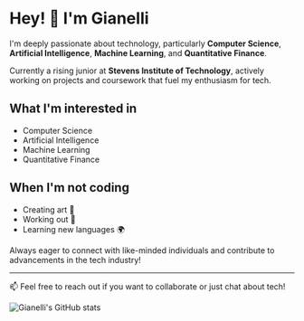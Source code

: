 # Hey! 👋 I'm Gianelli

I'm deeply passionate about technology, particularly **Computer Science**, **Artificial Intelligence**, **Machine Learning**, and **Quantitative Finance**.

Currently a rising junior at **Stevens Institute of Technology**, actively working on projects and coursework that fuel my enthusiasm for tech.

## What I'm interested in
- Computer Science
- Artificial Intelligence  
- Machine Learning
- Quantitative Finance

## When I'm not coding
- Creating art 🎨
- Working out 💪
- Learning new languages 🌍

Always eager to connect with like-minded individuals and contribute to advancements in the tech industry!

---

📫 Feel free to reach out if you want to collaborate or just chat about tech!

![Gianelli's GitHub stats](https://github-readme-stats.vercel.app/api?username=GianelliL&show_icons=true&theme=radical)
<!--
**GianelliL/GianelliL** is a ✨ _special_ ✨ repository because its `README.md` (this file) appears on your GitHub profile.

Here are some ideas to get you started:

- 🔭 I’m currently working on ...
- 🌱 I’m currently learning ...
- 👯 I’m looking to collaborate on ...
- 🤔 I’m looking for help with ...
- 💬 Ask me about ...
- 📫 How to reach me: ...
- 😄 Pronouns: ...
- ⚡ Fun fact: ...
-->
